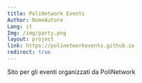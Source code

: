 ```yaml
---
title: PoliNetwork Events
Author: NomeAutore
Lang: it
Img: /img/party.png
layout: project
link: https://polinetworkevents.github.io
redirect: true
---
```

Sito per gli eventi organizzati da PoliNetwork
